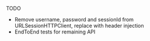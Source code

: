 TODO

-	Remove username, password and sessionId from URLSessionHTTPClient, replace with header injection
-	EndToEnd tests for remaining API
